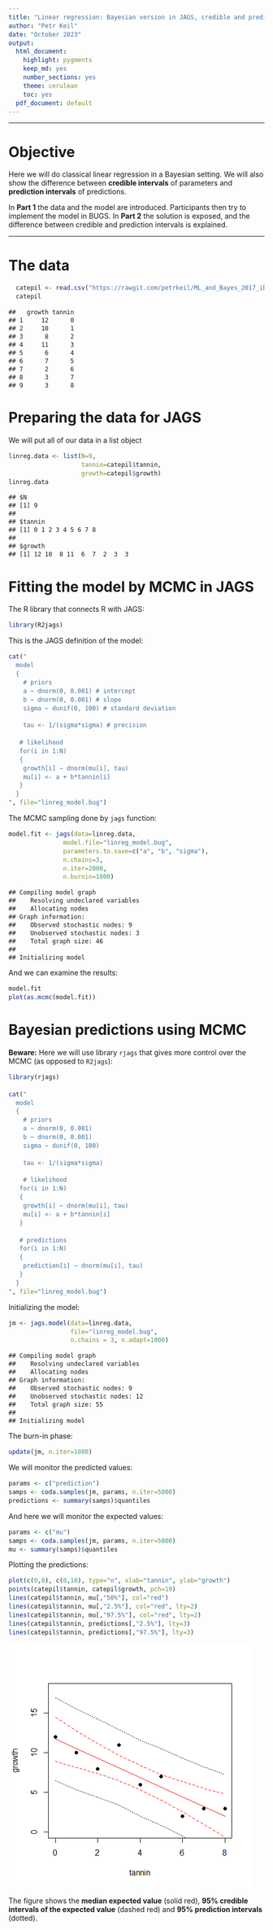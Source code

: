 ```yaml
---
title: "Linear regression: Bayesian version in JAGS, credible and prediction intervals"
author: "Petr Keil"
date: "October 2023"
output:
  html_document:
    highlight: pygments
    keep_md: yes
    number_sections: yes
    theme: cerulean
    toc: yes
  pdf_document: default
---
```


***

# Objective

Here we will do classical linear regression in a Bayesian setting. We will also show the difference between **credible intervals** of parameters and  **prediction intervals** of predictions.

In **Part 1** the data and the model are introduced. Participants then try to implement the model in BUGS. In **Part 2** the solution is exposed, and the difference between credible and prediction intervals is explained.

***

# The data


```r
  catepil <- read.csv("https://rawgit.com/petrkeil/ML_and_Bayes_2017_iDiv/master/Linear%20Regression/catepilar_data.csv")
  catepil
```

```
##   growth tannin
## 1     12      0
## 2     10      1
## 3      8      2
## 4     11      3
## 5      6      4
## 6      7      5
## 7      2      6
## 8      3      7
## 9      3      8
```

# Preparing the data for JAGS

We will put all of our data in a list object


```r
linreg.data <- list(N=9,
                    tannin=catepil$tannin,
                    growth=catepil$growth)
linreg.data
```

```
## $N
## [1] 9
## 
## $tannin
## [1] 0 1 2 3 4 5 6 7 8
## 
## $growth
## [1] 12 10  8 11  6  7  2  3  3
```

# Fitting the model by MCMC in JAGS

The R library that connects R with JAGS:


```r
library(R2jags)
```

This is the JAGS definition of the model:


```r
cat("
  model
  {
    # priors
    a ~ dnorm(0, 0.001) # intercept
    b ~ dnorm(0, 0.001) # slope
    sigma ~ dunif(0, 100) # standard deviation
  
    tau <- 1/(sigma*sigma) # precision
    
   # likelihood
   for(i in 1:N)
   {
    growth[i] ~ dnorm(mu[i], tau)
    mu[i] <- a + b*tannin[i]
   }
  }
", file="linreg_model.bug")
```

The MCMC sampling done by ```jags``` function:


```r
model.fit <- jags(data=linreg.data, 
               model.file="linreg_model.bug",
               parameters.to.save=c("a", "b", "sigma"),
               n.chains=3,
               n.iter=2000,
               n.burnin=1000)
```

```
## Compiling model graph
##    Resolving undeclared variables
##    Allocating nodes
## Graph information:
##    Observed stochastic nodes: 9
##    Unobserved stochastic nodes: 3
##    Total graph size: 46
## 
## Initializing model
```

And we can examine the results:


```r
model.fit
plot(as.mcmc(model.fit))
```

# Bayesian predictions using MCMC

**Beware:** Here we will use library ```rjags``` that gives more control over the MCMC (as opposed to ```R2jags```):


```r
library(rjags)

cat("
  model
  {
    # priors
    a ~ dnorm(0, 0.001)
    b ~ dnorm(0, 0.001)
    sigma ~ dunif(0, 100)
  
    tau <- 1/(sigma*sigma)
    
    # likelihood
   for(i in 1:N)
   {
    growth[i] ~ dnorm(mu[i], tau)
    mu[i] <- a + b*tannin[i]
   }
  
   # predictions
   for(i in 1:N)
   {
    prediction[i] ~ dnorm(mu[i], tau) 
   }
  }
", file="linreg_model.bug")
```

Initializing the model:


```r
jm <- jags.model(data=linreg.data, 
                 file="linreg_model.bug",
                 n.chains = 3, n.adapt=1000)
```

```
## Compiling model graph
##    Resolving undeclared variables
##    Allocating nodes
## Graph information:
##    Observed stochastic nodes: 9
##    Unobserved stochastic nodes: 12
##    Total graph size: 55
## 
## Initializing model
```

The burn-in phase:


```r
update(jm, n.iter=1000)
```

We will monitor the predicted values:


```r
params <- c("prediction")
samps <- coda.samples(jm, params, n.iter=5000)     
predictions <- summary(samps)$quantiles
```

And here we will monitor the expected values:


```r
params <- c("mu")
samps <- coda.samples(jm, params, n.iter=5000)     
mu <- summary(samps)$quantiles
```

Plotting the predictions:


```r
plot(c(0,8), c(0,18), type="n", xlab="tannin", ylab="growth")
points(catepil$tannin, catepil$growth, pch=19)
lines(catepil$tannin, mu[,"50%"], col="red")
lines(catepil$tannin, mu[,"2.5%"], col="red", lty=2)
lines(catepil$tannin, mu[,"97.5%"], col="red", lty=2)
lines(catepil$tannin, predictions[,"2.5%"], lty=3)
lines(catepil$tannin, predictions[,"97.5%"], lty=3)
```

![](linear_regression_JAGS_files/figure-html/unnamed-chunk-12-1.png)<!-- -->

The figure shows the **median expected value** (solid red), **95% credible intervals of the expected value** (dashed red) and **95% prediction intervals** (dotted). 



